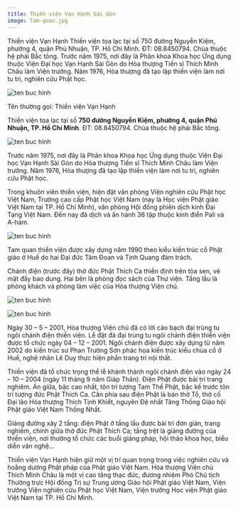 ```yaml
---
title: Thiền viện Vạn Hạnh Sài Gòn
image: Tam-quan.jpg
---
```


Thiền viện Vạn Hạnh Thiền viện tọa lạc tại số 750 đường Nguyễn Kiệm, phường 4, quận Phú Nhuận, TP. Hồ Chí Minh. ĐT: 08.8450794. Chùa thuộc hệ phái Bắc tông. Trước năm 1975, nơi đây là Phân khoa Khoa học Ứng dụng thuộc Viện Đại học Vạn Hạnh Sài Gòn do Hòa thượng Tiến sĩ Thích Minh Châu làm Viện trưởng. Năm 1976, Hòa thượng đã tạo lập thiền viện làm nơi tu trì, nghiên cứu Phật học.

![ten buc hinh](http://www.vncgarden.com/_/rsrc/1306056859582/di-tich-danh-thang/chuavietnam-xuavanay/tp-ho-chi-minh/thien-vien-van-hanh/370-Tam%20quan.jpg "ten buc hinh")


Tên thường gọi: Thiền viện Vạn Hạnh

Thiền viện tọa lạc tại số **750 đường Nguyễn Kiệm, phường 4, quận Phú Nhuận, TP. Hồ Chí Minh**. ĐT: 08.8450794. Chùa thuộc hệ phái Bắc tông.

![ten buc hinh](http://www.vncgarden.com/_/rsrc/1306056888136/di-tich-danh-thang/chuavietnam-xuavanay/tp-ho-chi-minh/thien-vien-van-hanh/370-Mat%20tien%201996.jpg "ten buc hinh")

Trước năm 1975, nơi đây là Phân khoa Khoa học Ứng dụng thuộc Viện Đại học Vạn Hạnh Sài Gòn do Hòa thượng Tiến sĩ Thích Minh Châu làm Viện trưởng. Năm 1976, Hòa thượng đã tạo lập thiền viện làm nơi tu trì, nghiên cứu Phật học.

Trong khuôn viên thiền viện, hiện đặt văn phòng Viện nghiên cứu Phật học Việt Nam, Trường cao cấp Phật học Việt Nam (nay là Học viện Phật giáo Việt Nam tại TP. Hồ Chí Minh), văn phòng Hội đồng phiên dịch kinh Đại Tạng Việt Nam. Đến nay đã dịch và ấn hành 36 tập thuộc kinh điển Pali và A-hàm.

![ten buc hinh](http://www.vncgarden.com/_/rsrc/1306056919037/di-tich-danh-thang/chuavietnam-xuavanay/tp-ho-chi-minh/thien-vien-van-hanh/370-Mat%20tien.jpg "ten buc hinh")

Tam quan thiền viện được xây dựng năm 1990 theo kiểu kiến trúc cổ Phật giáo ở Huế do hai Đại đức Tâm Đoan và Tịnh Quang đảm trách.

Chánh điện (trước đây) thờ đức Phật Thích Ca thiền định trên tòa sen, vẻ mặt đầy bao dung. Hai bên là phòng đọc sách của Thư viện. Tầng lầu là phòng khách và phòng làm việc của Hòa thượng Viện chủ. 

![ten buc hinh](http://www.vncgarden.com/_/rsrc/1306056961045/di-tich-danh-thang/chuavietnam-xuavanay/tp-ho-chi-minh/thien-vien-van-hanh/370-Mot%20goc%20Thien%20vien.jpg "ten buc hinh")

![ten buc hinh](http://www.vncgarden.com/_/rsrc/1306056996377/di-tich-danh-thang/chuavietnam-xuavanay/tp-ho-chi-minh/thien-vien-van-hanh/370-Vuon%20tuong%20dan%20sanh.jpg "ten buc hinh")

Ngày 30 – 5 – 2001, Hòa thượng Viện chủ đã có lời cáo bạch đại trùng tu ngôi chánh điện thiền viện. Lễ đặt đá đại trùng tu ngôi chánh điện thiền viện được tổ chức ngày 04 – 12 – 2001. Ngôi chánh điện được xây dựng từ năm 2002 do kiến trúc sư Phan Trường Sơn phác họa kiến trúc kiểu chùa cổ ở Huế, nghệ nhân Lê Duy thực hiện phần trang trí nội thất.

 Thiền viện đã tổ chức trọng thể lễ khánh thành ngôi chánh điện vào ngày 24 – 10 – 2004 (ngày 11 tháng 9 năm Giáp Thân). Điện Phật được bài trí trang nghiêm. Án giữa, bậc cao nhất, tôn trí tượng Tam Thế Phật, bậc kế trước tôn trí tượng đức Phật Thích Ca. Căn phía sau điện Phật là bàn thờ Tổ, thờ cố Đại lão Hòa thượng Thích Tịnh Khiết, nguyên Đệ nhất Tăng Thống Giáo hội Phật giáo Việt Nam Thống Nhất.  

Giảng đường xây 2 tầng: điện Phật ở tầng lầu được bài trí đơn giản, trang nghiêm, chính giữa thờ đức Phật Thích Ca; tầng trệt là giảng đường của thiền viện, nơi thường tổ chức các buổi giảng pháp, hội thảo khoa học, biểu diễn văn nghệ…

Thiền viện Vạn Hạnh hiện giữ một vị trí quan trọng trong việc nghiên cứu và hoằng dương Phật pháp của Phật giáo Việt Nam. Hòa thượng Viện chủ Thích Minh Châu là một vị cao tăng thạc đức, đương nhiệm Phó Chủ tịch Thường trực Hội đồng Trị sự Trung ương Giáo hội Phật giáo Việt Nam, Viện trưởng Viện nghiên cứu Phật học Việt Nam, Viện trưởng Học viện Phật giáo Việt Nam tại TP. Hồ Chí Minh.


 
